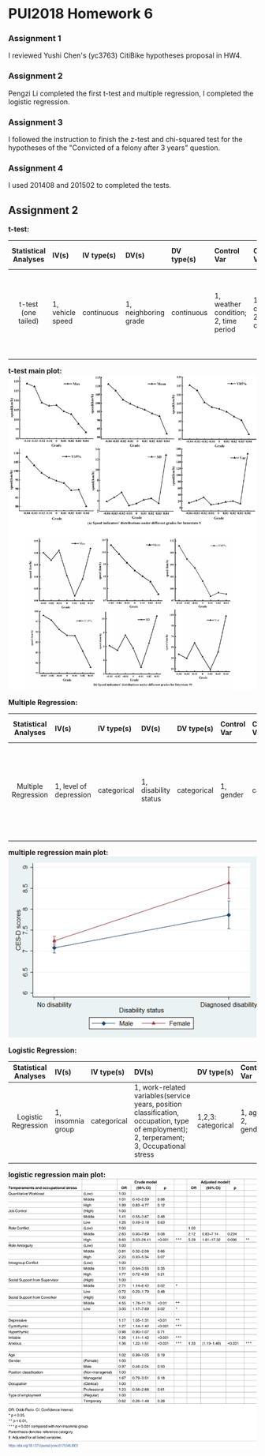 # PUI2018 Homework 6

### Assignment 1
I reviewed Yushi Chen's (yc3763) CitiBike hypotheses proposal in HW4.

### Assignment 2
Pengzi Li completed the first t-test and multiple regression, I completed the logistic regression.

### Assignment 3
I followed the instruction to finish the z-test and chi-squared test for the hypotheses of the "Convicted of a felony after 3 years" question.

### Assignment 4
I used 201408 and 201502 to completed the tests.

## Assignment 2
**t-test:**

| **Statistical Analyses**	|  **IV(s)**  |  **IV type(s)** |  **DV(s)**  |  **DV type(s)**  |  **Control Var** | **Control Var type**  | **Question to be answered** | **_H0_** | **alpha** | **link to paper**| 
|:----------:|:----------|:------------|:-------------|:-------------|:------------|:------------- |:------------------|:----:|:-------:|:-------|
t-test (one tailed)	|1, vehicle speed | continuous |1, neighboring grade| continuous |1, weather condition; 2, time period | 1, categorical; 2, categorical |vehicle speed may be affected by neighboring grades | a speed at a smaller grade equals that at a neighboring larger grade | 0.05 | [Evaluating the impacts of grades on vehicular speeds on interstate highways](https://journals.plos.org/plosone/article?id=10.1371/journal.pone.0184142) |
  |||||||||

**t-test main plot:**
![t-test](t-test.PNG)

**Multiple Regression:**

| **Statistical Analyses**	|  **IV(s)**  |  **IV type(s)** |  **DV(s)**  |  **DV type(s)**  |  **Control Var** | **Control Var type**  | **Question to be answered** | **_H0_** | **alpha** | **link to paper**| 
|:----------:|:----------|:------------|:-------------|:-------------|:------------|:------------- |:------------------|:----:|:-------:|:-------|
Multiple Regression|1, level of depression | categorical |1, disability status| categorical | 1, gender |categorical|the relationship between the level of depression and disability status among Korean adults |None | 0.05 | [Relationship between Physical Disability and Depression by Gender: A Panel Regression Model](https://journals.plos.org/plosone/article?id=10.1371/journal.pone.0166238) |
  |||||||||

**multiple regression main plot:**
![multiple regression](Multiple_regression.PNG)

**Logistic Regression:**

| **Statistical Analyses**	|  **IV(s)**  |  **IV type(s)** |  **DV(s)**  |  **DV type(s)**  |  **Control Var** | **Control Var type**  | **Question to be answered** | **_H0_** | **alpha** | **link to paper**| 
|:----------:|:----------|:------------|:-------------|:-------------|:------------|:------------- |:------------------|:----:|:-------:|:-------|
Logistic Regression|1, insomnia group| categorical | 1, work-related variables(service years, position classification, occupation, type of employment); 2, terperament; 3, Occupational stress|1,2,3: categorical|1, age; 2, gender |1, numerical; 2, categorical |clarify the relationships between temperament, occupational stress, and insomnia | None | 0.05 | [Relationships between temperaments, occupational stress, and insomnia among Japanese workers](https://journals.plos.org/plosone/article?id=10.1371/journal.pone.0175346) |
  |||||||||

**logistic regression main plot:**
![logistic regression](Logistic_regression.PNG)

